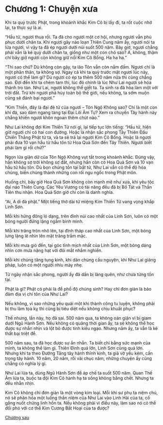 
# Chương 1: Chuyện xưa

Khi ta quỳ trước Phật, trong khoảnh khắc Kim Cô bị lấy đi, ta rốt cuộc nhớ lại, ta thực sự là ai.

“Hầu tử, ngươi thua rồi. Ta đã cho ngươi một cơ hội, nhưng ngươi vẫn phủ phục dưới chân ta. Khi ngươi gây náo loạn Thiên Cung năm ấy, ngươi nói ta lừa ngươi, vì vậy ta đã ép ngươi dưới núi suốt 500 năm. Bây giờ, ngươi chẳng phải vẫn là kẻ quỳ dưới chân ta, giống như một con chó sao? A, không, thậm chí bây giờ ngươi còn không giữ nổi Kim Cô Bổng. Ha ha ha.”

“Thì sao chứ? Dù không còn gậy, ta lão Tôn vẫn còn nắm đấm. Ngươi chỉ là một phân thân, ta không sợ. Ngay cả khi ta quỳ trước mặt ngươi lúc này, ngươi có thể làm gì? Dù ngươi có ép ta thêm 500 năm nữa thì cũng chẳng sao. Đợi đến khi ta chém tam thi, lúc đó chính là lúc Như Lai ngươi sẽ hóa thành tro tàn. Như Lai, ngươi không thể giết ta. Ta sinh ra đã hòa làm một với trời đất. Trừ khi ngươi phá hủy toàn bộ thế giới, nếu không, ta sớm muộn cũng sẽ đánh bại ngươi.”

“Kim Thiền, đây là đại đệ tử của ngươi – Tôn Ngộ Không sao? Chỉ là một con khỉ đá, sao dám ngang tàng tại Đại Lôi Âm Tự? Xem ra chuyến Tây hành này chẳng khiến ngươi khôn ngoan thêm chút nào.”

Như Lai không đợi Kim Thiền Tử nói gì, lại tiếp tục lớn tiếng: “Hầu tử, hiện giờ ngươi chỉ có hai con đường. Hoặc là nhận sắc phong Tây Thiên Đấu Chiến Thắng Phật từ ta, và ta sẽ trả lại ngươi Kim Cô Bổng. Hoặc là ngươi phải đưa 10 vạn hầu tử hầu tôn từ Hoa Quả Sơn đến Tây Thiên. Ngươi biết phải làm gì rồi chứ?”

Ngọn lửa giận dữ của Tôn Ngộ Không vụt tắt trong khoảnh khắc. Đúng vậy, hắn không sợ trời không sợ đất, nhưng hắn còn có Hoa Quả Sơn và 10 vạn hầu tử hầu tôn. Dù bọn chúng tồn tại bất tử, Như Lai vẫn có thể độ hóa chúng, biến chúng thành những con rối ngu ngốc trong Phật môn.

Huống chi, bây giờ Hoa Quả Sơn không còn mạnh mẽ như xưa, khi yêu tộc đại náo Thiên Cung. Các Yêu Vương có tài năng đều đã bị Bồ Tát và Thần Tiên thu nhận. Hoa Quả Sơn giờ chỉ còn là danh nghĩa.

“Ai, A di đà phật.” Một tiếng thở dài từ miệng Kim Thiền Tử vang vọng khắp Linh Sơn.

Mỗi khi hừng đông ló dạng, trên đỉnh núi cao nhất của Linh Sơn, luôn có một bóng người đứng lặng ngắm bình minh.

Mỗi khi trăng tròn nhô lên, tại đỉnh tháp cao nhất của Linh Sơn, một bóng lưng lặng lẽ nhìn lên mặt trăng trầm mặc.

Mỗi khi mưa gió đến, tại góc tĩnh mịch nhất của Linh Sơn, một bóng dáng nhìn cơn mưa nặng hạt với đôi mắt nhắm nghiền.

Mỗi khi chúng tăng tụng kinh, khi dân chúng cầu nguyện, khi Như Lai giảng pháp, luôn có một người nhíu mày nhẹ.

Từ ngày nhận sắc phong, người ấy đã dần bị lãng quên, như chưa từng tồn tại.

Phật là gì? Phật có phải là để phổ độ chúng sinh? Hay chỉ đơn giản là bảo đảm địa vị chí tôn của Như Lai?

Nếu không, vì sao những yêu quái một khi thành công tu luyện, không phải bị thu làm tọa kỵ thì cũng bị tiêu diệt nếu không chịu khuất phục?

Thế nhưng, lần này, họ đã sai. 500 năm qua, ta không oán giận vì bị giam dưới Ngũ Hành Sơn. Nếu không có quãng thời gian ấy, ta sẽ không thể học được sự nhẫn nhịn và lột bỏ được tính kiêu ngạo. Nhưng năm ấy, ta vẫn là kẻ thất bại triệt để.

500 năm sau, ta đã học được sự ẩn nhẫn. Ta biết chỉ bằng sức mạnh của mình, ta không thể làm gì. Thiên Đình quá lớn, Linh Sơn cũng quá lớn. Nhưng khi ta theo Đường Tăng tây hành thỉnh kinh, ta giả vờ yếu kém, cẩn trọng tây hành. 10 năm, 20 năm, rồi vài chục năm, những chuyện ấy cũng chẳng có nghĩa lý gì.

Như Lai lừa ta, dùng Ngũ Hành Sơn để áp chế ta suốt 500 năm. Quan Thế Âm lừa ta, buộc ta đội Kim Cô hành hạ ta sống không bằng chết. Nhưng ta đều nhẫn nhịn.

Kim Cô không chỉ đơn giản là một vòng kim loại. Mỗi khi sư phụ ta niệm chú, nó sẽ phân hóa một luồng thần niệm của Như Lai vào Linh Hải của ta, cố gắng nuốt chửng linh hồn ta. Nếu không phải vì điều này, làm sao nó có thể đối phó với cơ thể Kim Cương Bất Hoại của ta được?


[Chương sau](https://github.com/ngonngay/tien-hiep/tree/init-folder-tree/Hac-am-tay-du/chap-2)